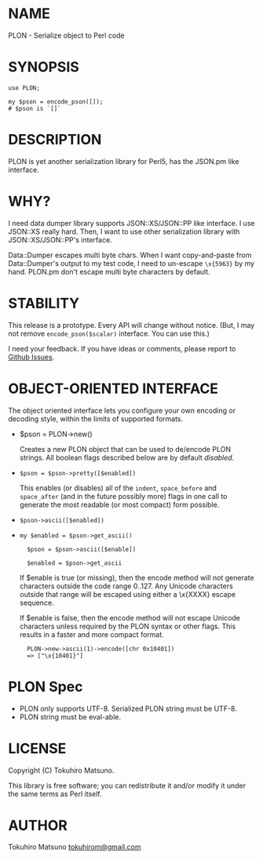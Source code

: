# NAME

PLON - Serialize object to Perl code

# SYNOPSIS

    use PLON;

    my $pson = encode_pson([]);
    # $pson is `[]`

# DESCRIPTION

PLON is yet another serialization library for Perl5, has the JSON.pm like interface.

# WHY?

I need data dumper library supports JSON::XS/JSON::PP like interface.
I use JSON::XS really hard. Then, I want to use other serialization library with JSON::XS/JSON::PP's interface.

Data::Dumper escapes multi byte chars. When I want copy-and-paste from Data::Dumper's output to my test code, I need to un-escape `\x{5963}` by my hand. PLON.pm don't escape multi byte characters by default.

# STABILITY

This release is a prototype. Every API will change without notice.
(But, I may not remove `encode_pson($scalar)` interface. You can use this.)

I need your feedback. If you have ideas or comments, please report to [Github Issues](https://github.com/tokuhirom/PLON/issues).

# OBJECT-ORIENTED INTERFACE

The object oriented interface lets you configure your own encoding or
decoding style, within the limits of supported formats.

- $pson = PLON->new()

    Creates a new PLON object that can be used to de/encode PLON
    strings. All boolean flags described below are by default _disabled_.

- `$pson = $pson->pretty([$enabled])`

    This enables (or disables) all of the `indent`, `space_before` and
    `space_after` (and in the future possibly more) flags in one call to
    generate the most readable (or most compact) form possible.

- `$pson->ascii([$enabled])`
- `my $enabled = $pson->get_ascii()`

        $pson = $pson->ascii([$enable])

        $enabled = $pson->get_ascii

    If $enable is true (or missing), then the encode method will not generate characters outside
    the code range 0..127. Any Unicode characters outside that range will be escaped using either
    a \\x{XXXX} escape sequence.

    If $enable is false, then the encode method will not escape Unicode characters unless
    required by the PLON syntax or other flags. This results in a faster and more compact format.

        PLON->new->ascii(1)->encode([chr 0x10401])
        => ["\x{10401}"]

# PLON Spec

- PLON only supports UTF-8. Serialized PLON string must be UTF-8.
- PLON string must be eval-able.

# LICENSE

Copyright (C) Tokuhiro Matsuno.

This library is free software; you can redistribute it and/or modify
it under the same terms as Perl itself.

# AUTHOR

Tokuhiro Matsuno <tokuhirom@gmail.com>
